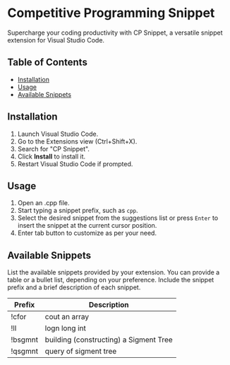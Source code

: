 # Competitive Programming Snippet

Supercharge your coding productivity with CP Snippet, a versatile snippet extension for Visual Studio Code.

## Table of Contents

- [Installation](#installation)
- [Usage](#usage)
- [Available Snippets](#available-snippets)

## Installation

1. Launch Visual Studio Code.
2. Go to the Extensions view (Ctrl+Shift+X).
3. Search for "CP Snippet".
4. Click **Install** to install it.
5. Restart Visual Studio Code if prompted.

## Usage

1. Open an .cpp file.
2. Start typing a snippet prefix, such as `cpp`.
3. Select the desired snippet from the suggestions list or press `Enter` to insert the snippet at the current cursor position.
4. Enter tab button to customize as per your need.

## Available Snippets

List the available snippets provided by your extension. You can provide a table or a bullet list, depending on your preference. Include the snippet prefix and a brief description of each snippet.

| Prefix   | Description             |
| -------- | ----------------------- |
| !cfor | cout an array |
| !ll | logn long int |
| !bsgmnt  | building (constructing) a Sigment Tree|
| !qsgmnt | query of sigment tree|


